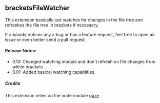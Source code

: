 ## bracketsFileWatcher

This extension basically just watches for changes in the file tree and refreshes the
file tree in brackets if necessary.

If anybody notices any a bug or has a feature request, feel free to open an issue or
even better send a pull request.


#### Release Notes:
* 0.10: Changed watching module and don't refresh on file changes from within brackets
* 0.01: Added basical watching capablities.

##### Credits
This extension relies on the node module [gaze](https://npmjs.org/package/gaze)